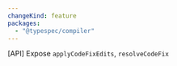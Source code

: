 ```yaml
---
changeKind: feature
packages:
  - "@typespec/compiler"
---
```


[API] Expose `applyCodeFixEdits`, `resolveCodeFix`